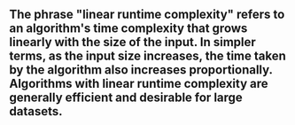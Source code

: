 ## The phrase "linear runtime complexity" refers to an algorithm's time complexity that grows linearly with the size of the input. In simpler terms, as the input size increases, the time taken by the algorithm also increases proportionally. Algorithms with linear runtime complexity are generally efficient and desirable for large datasets.
